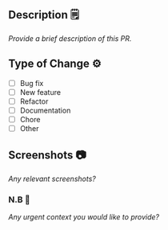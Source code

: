 ## Description 🗒

_Provide a brief description of this PR._

## Type of Change ⚙️

- [ ] Bug fix
- [ ] New feature
- [ ] Refactor
- [ ] Documentation
- [ ] Chore
- [ ] Other

## Screenshots 📷

_Any relevant screenshots?_

### N.B 🚨

_Any urgent context you would like to provide?_